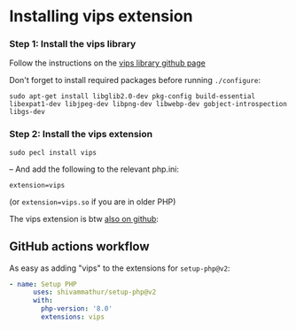 # Installing vips extension

### Step 1: Install the vips library
Follow the instructions on the [vips library github page](https://github.com/libvips/libvips/)

Don't forget to install required packages before running `./configure`:
```
sudo apt-get install libglib2.0-dev pkg-config build-essential libexpat1-dev libjpeg-dev libpng-dev libwebp-dev gobject-introspection libgs-dev
```

### Step 2: Install the vips extension

```
sudo pecl install vips
```
&ndash; And add the following to the relevant php.ini:
```
extension=vips
```

(or `extension=vips.so` if you are in older PHP)

The vips extension is btw [also on github](https://github.com/libvips/php-vips-ext):


## GitHub actions workflow
As easy as adding "vips" to the extensions for `setup-php@v2`:

```yaml
- name: Setup PHP
      uses: shivammathur/setup-php@v2
      with:
        php-version: '8.0'
        extensions: vips
```
